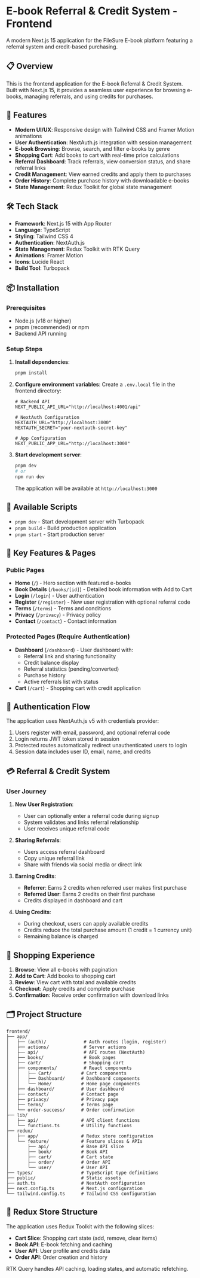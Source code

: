 # E-book Referral & Credit System - Frontend

A modern Next.js 15 application for the FileSure E-book platform featuring a referral system and credit-based purchasing.

## 📋 Overview

This is the frontend application for the E-book Referral & Credit System. Built with Next.js 15, it provides a seamless user experience for browsing e-books, managing referrals, and using credits for purchases.

## 🚀 Features

- **Modern UI/UX**: Responsive design with Tailwind CSS and Framer Motion animations
- **User Authentication**: NextAuth.js integration with session management
- **E-book Browsing**: Browse, search, and filter e-books by genre
- **Shopping Cart**: Add books to cart with real-time price calculations
- **Referral Dashboard**: Track referrals, view conversion status, and share referral links
- **Credit Management**: View earned credits and apply them to purchases
- **Order History**: Complete purchase history with downloadable e-books
- **State Management**: Redux Toolkit for global state management

## 🛠️ Tech Stack

- **Framework**: Next.js 15 with App Router
- **Language**: TypeScript
- **Styling**: Tailwind CSS 4
- **Authentication**: NextAuth.js
- **State Management**: Redux Toolkit with RTK Query
- **Animations**: Framer Motion
- **Icons**: Lucide React
- **Build Tool**: Turbopack

## 📦 Installation

### Prerequisites

- Node.js (v18 or higher)
- pnpm (recommended) or npm
- Backend API running

### Setup Steps

1. **Install dependencies**:

   ```bash
   pnpm install
   ```

2. **Configure environment variables**:
   Create a `.env.local` file in the frontend directory:

   ```env
   # Backend API
   NEXT_PUBLIC_API_URL="http://localhost:4001/api"

   # NextAuth Configuration
   NEXTAUTH_URL="http://localhost:3000"
   NEXTAUTH_SECRET="your-nextauth-secret-key"

   # App Configuration
   NEXT_PUBLIC_APP_URL="http://localhost:3000"
   ```

3. **Start development server**:

   ```bash
   pnpm dev
   # or
   npm run dev
   ```

   The application will be available at `http://localhost:3000`

## 📝 Available Scripts

- `pnpm dev` - Start development server with Turbopack
- `pnpm build` - Build production application
- `pnpm start` - Start production server

## 🎨 Key Features & Pages

### Public Pages

- **Home** (`/`) - Hero section with featured e-books
- **Book Details** (`/books/[id]`) - Detailed book information with Add to Cart
- **Login** (`/login`) - User authentication
- **Register** (`/register`) - New user registration with optional referral code
- **Terms** (`/terms`) - Terms and conditions
- **Privacy** (`/privacy`) - Privacy policy
- **Contact** (`/contact`) - Contact information

### Protected Pages (Require Authentication)

- **Dashboard** (`/dashboard`) - User dashboard with:
  - Referral link and sharing functionality
  - Credit balance display
  - Referral statistics (pending/converted)
  - Purchase history
  - Active referrals list with status
- **Cart** (`/cart`) - Shopping cart with credit application

## 🔐 Authentication Flow

The application uses NextAuth.js v5 with credentials provider:

1. Users register with email, password, and optional referral code
2. Login returns JWT token stored in session
3. Protected routes automatically redirect unauthenticated users to login
4. Session data includes user ID, email, name, and credits

## 💳 Referral & Credit System

### User Journey

1. **New User Registration**:

   - User can optionally enter a referral code during signup
   - System validates and links referral relationship
   - User receives unique referral code

2. **Sharing Referrals**:

   - Users access referral dashboard
   - Copy unique referral link
   - Share with friends via social media or direct link

3. **Earning Credits**:

   - **Referrer**: Earns 2 credits when referred user makes first purchase
   - **Referred User**: Earns 2 credits on their first purchase
   - Credits displayed in dashboard and cart

4. **Using Credits**:
   - During checkout, users can apply available credits
   - Credits reduce the total purchase amount (1 credit = 1 currency unit)
   - Remaining balance is charged

## 🛒 Shopping Experience

1. **Browse**: View all e-books with pagination
2. **Add to Cart**: Add books to shopping cart
3. **Review**: View cart with total and available credits
4. **Checkout**: Apply credits and complete purchase
5. **Confirmation**: Receive order confirmation with download links

## 🗂️ Project Structure

```
frontend/
├── app/
│   ├── (auth)/              # Auth routes (login, register)
│   ├── actions/             # Server actions
│   ├── api/                 # API routes (NextAuth)
│   ├── books/               # Book pages
│   ├── cart/                # Shopping cart
│   ├── components/          # React components
│   │   ├── Cart/           # Cart components
│   │   ├── Dashboard/      # Dashboard components
│   │   └── Home/           # Home page components
│   ├── dashboard/          # User dashboard
│   ├── contact/            # Contact page
│   ├── privacy/            # Privacy page
│   ├── terms/              # Terms page
│   └── order-success/      # Order confirmation
├── lib/
│   ├── api/                # API client functions
│   └── functions.ts        # Utility functions
├── redux/
│   ├── app/                # Redux store configuration
│   └── feature/            # Feature slices & APIs
│       ├── api/            # Base API slice
│       ├── book/           # Book API
│       ├── cart/           # Cart state
│       ├── order/          # Order API
│       └── user/           # User API
├── types/                  # TypeScript type definitions
├── public/                 # Static assets
├── auth.ts                 # NextAuth configuration
├── next.config.ts          # Next.js configuration
└── tailwind.config.ts      # Tailwind CSS configuration
```

## 🎯 Redux Store Structure

The application uses Redux Toolkit with the following slices:

- **Cart Slice**: Shopping cart state (add, remove, clear items)
- **Book API**: E-book fetching and caching
- **User API**: User profile and credits data
- **Order API**: Order creation and history

RTK Query handles API caching, loading states, and automatic refetching.
